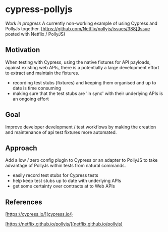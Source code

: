 # cypress-pollyjs
*Work in progress*
A currently non-working example of using Cypress and PollyJs together.
[https://github.com/Netflix/pollyjs/issues/388](Issue posted with Netflix / PollyJS) 

## Motivation
When testing with Cypress, using the native fixtures for API payloads, against existing web APIs, there is a potentially a large development effort to extract and maintain the fixtures. 

- recording test stubs (fixtures) and keeping them organised and up to date is time consuming
- making sure that the test stubs are 'in sync' with their underlying APIs is an ongoing effort

## Goal
Improve developer development / test workflows by making the creation and maintenance of api test fixtures more automated.

## Approach
Add a low / zero config plugin to Cypress or an adapter to PollyJS to take advantage of PollyJs within tests from natural commands.

* easily record test stubs for Cypress tests
* help keep test stubs up to date with underlying APIs
* get some certainty over contracts at to Web APIs


## References
[https://cypress.io/](cypress.io/) 

[https://netflix.github.io/pollyjs/](netflix.github.io/pollyjs)
